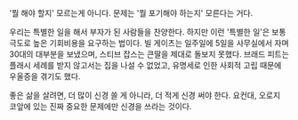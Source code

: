 '뭘 해야 할지' 모르는게 아니다.
문제는 '뭘 포기해야 하는지' 모른다는 거다.

우리는 특별한 일을 해서 부자가 된 사람들을 찬양한다.
하지만 이런 '특별한 일'은 보통 극도로 높은 기회비용을 요구하는 법이다.
빌 게이츠는 일주일에 5일을 사무실에서 자며 30대의 대부분을 보냈으며,
스티브 잡스는 큰딸을 제대로 돌보지 못했다.
브래드 피트는 플래시 세례를 받지 않고서는 집을 나설 수 없었고,
유명세로 인한 사회적 고립 때문에 우울증을 겪기도 했다.

좋은 삶을 살려면, 더 많이 신경 쓸 게 아니라, 더 적게 신경 써야 한다.
요컨대, 오로지 코앞에 있는 진짜 중요한 문제에만 신경을 쓰라는 것이다.
